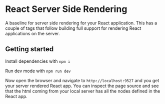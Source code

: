 # React Server Side Rendering
A baseline for server side rendering for your React application. This has a couple of tags that follow building full support for rendering React applications on the server.

## Getting started

Install dependencies with
```npm i```

Run dev mode with
```npm run dev```

Now open the browser and navigate to `http://localhost:9527` and you get your server rendered React app. You can inspect the page source and see that the html coming from your local server has all the nodes defined in the React app.
